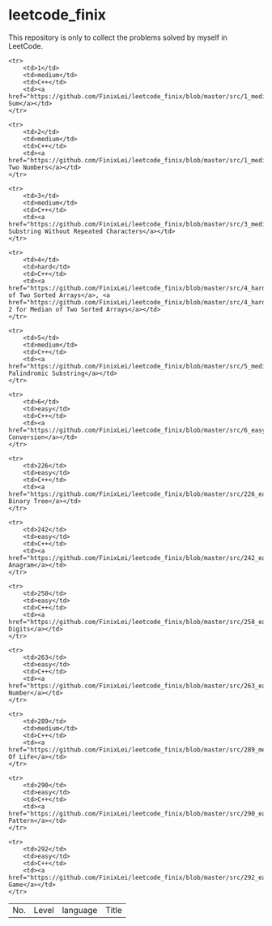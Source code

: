 # leetcode_finix

This repository is only to collect the problems solved by myself in LeetCode. 

<table>
	<tr>
		<td>No.</td>
		<td>Level</td>
		<td>language</td>
		<td>Title</td>
	</tr>

	<tr>
		<td>1</td>
		<td>medium</td>
		<td>C++</td>
		<td><a href="https://github.com/FinixLei/leetcode_finix/blob/master/src/1_medium_TwoSum.cpp">Two Sum</a></td>
	</tr>

	<tr>
		<td>2</td>
		<td>medium</td>
		<td>C++</td>
		<td><a href="https://github.com/FinixLei/leetcode_finix/blob/master/src/1_medium_TwoSum.cpp">Add Two Numbers</a></td>
	</tr>

	<tr>
		<td>3</td>
		<td>medium</td>
		<td>C++</td>
		<td><a href="https://github.com/FinixLei/leetcode_finix/blob/master/src/3_medium_LongestSubstringWithoutRepeatingCharacters.cpp">Longest Substring Without Repeated Characters</a></td>
	</tr>

	<tr>
		<td>4</td>
		<td>hard</td>
		<td>C++</td>
		<td><a href="https://github.com/FinixLei/leetcode_finix/blob/master/src/4_hard_MedianOfTwoSortedArrays.cpp">Median of Two Sorted Arrays</a>, <a href="https://github.com/FinixLei/leetcode_finix/blob/master/src/4_hard_MedianOfTwoSortedArrays_way2.cpp">Way 2 for Median of Two Sorted Arrays</a></td>
	</tr>

	<tr>
		<td>5</td>
		<td>medium</td>
		<td>C++</td>
		<td><a href="https://github.com/FinixLei/leetcode_finix/blob/master/src/5_medium_LongestPalindromicSubstring.cpp">Longest Palindromic Substring</a></td>
	</tr>

	<tr>
		<td>6</td>
		<td>easy</td>
		<td>C++</td>
		<td><a href="https://github.com/FinixLei/leetcode_finix/blob/master/src/6_easy_ZigZagConversion.cpp">ZigZag Conversion</a></td>
	</tr>
    
	<tr>
		<td>226</td>
		<td>easy</td>
		<td>C++</td>
		<td><a href="https://github.com/FinixLei/leetcode_finix/blob/master/src/226_easy_InvertBinaryTree.cpp">Invert Binary Tree</a></td>
	</tr>

	<tr>
		<td>242</td>
		<td>easy</td>
		<td>C++</td>
		<td><a href="https://github.com/FinixLei/leetcode_finix/blob/master/src/242_easy_ValidAnagram.cpp">Valid Anagram</a></td>
	</tr>

	<tr>
		<td>258</td>
		<td>easy</td>
		<td>C++</td>
		<td><a href="https://github.com/FinixLei/leetcode_finix/blob/master/src/258_easy_AddDigits.cpp">Add Digits</a></td>
	</tr>

	<tr>
		<td>263</td>
		<td>easy</td>
		<td>C++</td>
		<td><a href="https://github.com/FinixLei/leetcode_finix/blob/master/src/263_easy_UglyNumber.cpp">Ugly Number</a></td>
	</tr>

	<tr>
		<td>289</td>
		<td>medium</td>
		<td>C++</td>
		<td><a href="https://github.com/FinixLei/leetcode_finix/blob/master/src/289_medium_GameOfLife.cpp">Game Of Life</a></td>
	</tr>

	<tr>
		<td>290</td>
		<td>easy</td>
		<td>C++</td>
		<td><a href="https://github.com/FinixLei/leetcode_finix/blob/master/src/290_easy_WordPattern.cpp">Word Pattern</a></td>
	</tr>

	<tr>
		<td>292</td>
		<td>easy</td>
		<td>C++</td>
		<td><a href="https://github.com/FinixLei/leetcode_finix/blob/master/src/292_easy_NimGame.cpp">Nim Game</a></td>
	</tr>

</table>